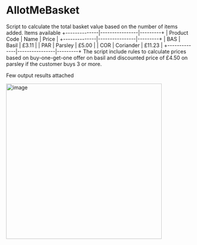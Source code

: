 # AllotMeBasket

Script to calculate the total basket value based on the number of items added.
Items available 
+--------------|----------------|---------+
| Product Code |     Name       |  Price  |
+--------------|----------------|---------+
|     BAS      |   Basil        |  £3.11  |
|     PAR      |   Parsley      |  £5.00  |
|     COR      |   Coriander    | £11.23  |
+--------------|----------------|---------+
The script include rules to calculate prices based on buy-one-get-one offer on basil and discounted price of £4.50 on parsley if the customer buys 3 or more.

Few output results attached

<img width="423" alt="image" src="https://user-images.githubusercontent.com/37779764/179358926-82bdf5c0-c1a9-4695-8427-03b943610019.png">
